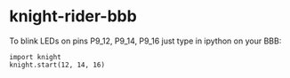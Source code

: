 knight-rider-bbb
================

To blink LEDs on pins P9_12, P9_14, P9_16 just type in ipython on your BBB:

    import knight
    knight.start(12, 14, 16)